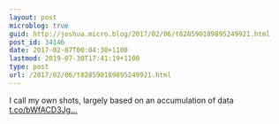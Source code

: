 ```yaml
---
layout: post
microblog: true
guid: http://joshua.micro.blog/2017/02/06/t828590189895249921.html
post_id: 34146
date: 2017-02-07T00:04:30+1100
lastmod: 2019-07-30T17:41:19+1100
type: post
url: /2017/02/06/t828590189895249921.html
---
```

I call my own shots, largely based on an accumulation of data [t.co/bWfACD3Jg...](https://t.co/bWfACD3Jgb)
